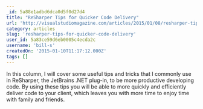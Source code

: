 ```yaml
---
_id: 5a88e1adbd6dca0d5f0d27d4
title: "ReSharper Tips for Quicker Code Delivery"
url: 'http://visualstudiomagazine.com/articles/2015/01/08/resharper-tips-for-quicker-code-delivery.aspx'
category: articles
slug: 'resharper-tips-for-quicker-code-delivery'
user_id: 5a83ce59d6eb0005c4ecda2c
username: 'bill-s'
createdOn: '2015-01-10T11:17:12.000Z'
tags: []
---
```


In this column, I will cover some useful tips and tricks that I commonly use in ReSharper, the JetBrains .NET plug-in, to be more productive developing code. By using these tips you will be able to more quickly and efficiently deliver code to your client, which leaves you with more time to enjoy time with family and friends.
